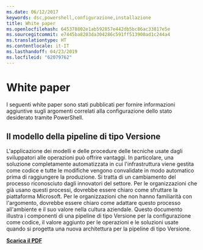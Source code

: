 ```yaml
---
ms.date: 06/12/2017
keywords: dsc,powershell,configurazione,installazione
title: White paper
ms.openlocfilehash: 645378802e1ab592857e442db5bc86ac33817e5e
ms.sourcegitcommit: e7445ba8203da304286c591ff513900ad1c244a4
ms.translationtype: HT
ms.contentlocale: it-IT
ms.lasthandoff: 04/23/2019
ms.locfileid: "62079762"
---
```

# <a name="whitepapers"></a>White paper

I seguenti white paper sono stati pubblicati per fornire informazioni aggiuntive sugli argomenti correlati alla configurazione dello stato desiderato tramite PowerShell.

## <a name="the-release-pipeline-model"></a>Il modello della pipeline di tipo Versione
L'applicazione dei modelli e delle procedure delle tecniche usate dagli sviluppatori alle operazioni può offrire vantaggi. In particolare, una soluzione completamente automatizzata in cui l'infrastruttura viene gestita come codice e tutte le modifiche vengono convalidate in modo automatico prima di raggiungere la produzione. Si tratta di un cambiamento del processo riconosciuto dagli innovatori del settore. Per le organizzazioni che già usano questi processi, dovrebbe essere chiaro come sfruttare la piattaforma Microsoft. Per le organizzazioni che non hanno familiarità con l'argomento, dovrebbe essere chiaro come adattare questo processo all'ambiente e il suo valore nella cultura aziendale. Questo documento illustra i componenti di una pipeline di tipo Versione per la configurazione come codice, il valore aggiunto per le operazioni e le soluzioni usate quando si progetta una nuova architettura per la pipeline di tipo Versione.

**[Scarica il PDF](http://aka.ms/thereleasepipelinemodelpdf)**